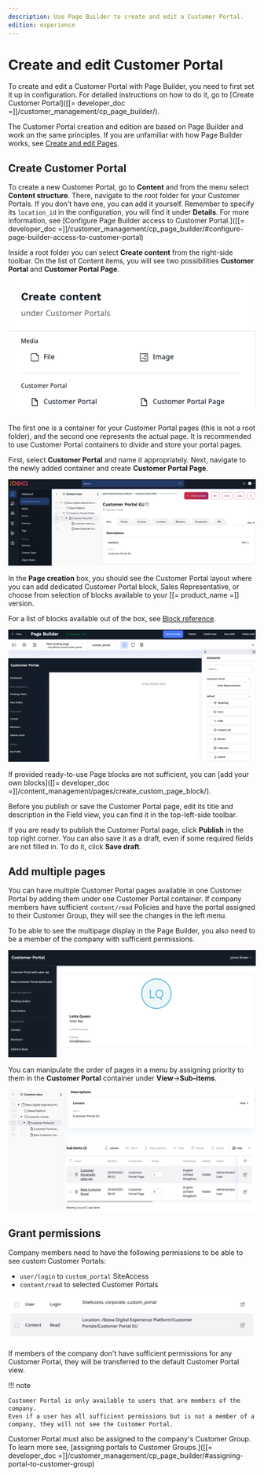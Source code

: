 ```yaml
---
description: Use Page Builder to create and edit a Customer Portal.
edition: experience
---
```


# Create and edit Customer Portal

To create and edit a Customer Portal with Page Builder, you need to first set it up in configuration.
For detailed instructions on how to do it, go to
[Create Customer Portal]([[= developer_doc =]]/customer_management/cp_page_builder/).

The Customer Portal creation and edition are based on Page Builder and work on the same principles.
If you are unfamiliar with how Page Builder works, see [Create and edit Pages](create_edit_pages.md).

## Create Customer Portal

To create a new Customer Portal, go to **Content** and from the menu select **Content structure**.
There, navigate to the root folder for your Customer Portals. 
If you don't have one, you can add it yourself.
Remember to specify its `location_id` in the configuration, you will find it under **Details**.
For more information, see [Configure Page Builder access to Customer Portal.]([[= developer_doc =]]/customer_management/cp_page_builder/#configure-page-builder-access-to-customer-portal)

Inside a root folder you can select **Create content** from the right-side toolbar.
On the list of Content items, you will see two possibilities **Customer Portal** and **Customer Portal Page**.

![Create content tab](img/cp_portal_vs_page.png)

The first one is a container for your Customer Portal pages (this is not a root folder), and the second one represents the actual page.
It is recommended to use Customer Portal containers to divide and store your portal pages.

First, select **Customer Portal** and name it appropriately.
Next, navigate to the newly added container and create **Customer Portal Page**. 

![Customer Portal container](img/cp_folder_for_portals.png)

In the **Page creation** box, you should see the Customer Portal layout where you can 
add dedicated Customer Portal block, Sales Representative, or choose from selection of blocks available to your [[= product_name =]] version.

For a list of blocks available out of the box, see [Block reference](block_reference.md).

![Page Builder view](img/cp_page_builder.png)

If provided ready-to-use Page blocks are not sufficient, you can [add your own blocks]([[= developer_doc =]]/content_management/pages/create_custom_page_block/).

Before you publish or save the Customer Portal page, edit its title and description in the Field view, you can find it in the top-left-side toolbar.

If you are ready to publish the Customer Portal page, click **Publish** in the top right corner.
You can also save it as a draft, even if some required fields are not filled in.
To do it, click **Save draft**.

## Add multiple pages

You can have multiple Customer Portal pages available in one Customer Portal by adding them under one Customer Portal container.
If company members have sufficient `content/read` Policies and have the portal assigned to their Customer Group, they will see the changes in the left menu.

To be able to see the multipage display in the Page Builder, you also need to be a member of the company with sufficient permissions.

![Multiple pages in one portal](img/cp_multiple_pages.png)

You can manipulate the order of pages in a menu by assigning priority to them in the **Customer Portal** container under **View**->**Sub-items**.

![Assigning page priority](img/cp_page_priority.png)

## Grant permissions

Company members need to have the following permissions to be able to see custom Customer Portals:

- `user/login` to `custom_portal` SiteAccess
- `content/read` to selected Customer Portals

![Customer Portal permissions](img/cp_permissions.png)

If members of the company don't have sufficient permissions for any Customer Portal, they will be transferred to the default Customer Portal view.

!!! note

    Customer Portal is only available to users that are members of the company.
    Even if a user has all sufficient permissions but is not a member of a company, they will not see the Customer Portal.

Customer Portal must also be assigned to the company's Customer Group. To learn more see, [assigning portals to Customer Groups.]([[= developer_doc =]]/customer_management/cp_page_builder/#assigning-portal-to-customer-group)

